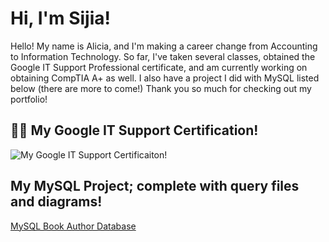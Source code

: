 <h1>Hi, I'm Sijia!</h1>

<p>Hello! My name is Alicia, and I'm making a career change from Accounting to Information Technology. So far, I've taken several classes, obtained the Google IT Support Professional certificate, and am currently working on obtaining CompTIA A+ as well. I also have a project I did with MySQL listed below (there are more to come!) Thank you so much for checking out my portfolio!</p>

<h2>👨‍💻 My Google IT Support Certification!</h2>
<img src="" alt="My Google IT Support Certificaiton!"/>

<h2>My MySQL Project; complete with query files and diagrams!</h2>
<a href="https://github.com/SijiaSevon/MySQLBookAuthorDb"> MySQL Book Author Database </a>

[linkedin]: https://www.linkedin.com/in/sijia-sevon-6b613482/

<!--
**SijiaSevon/SijiaSevon** is a ✨ _special_ ✨ repository because its `README.md` (this file) appears on your GitHub profile.

Here are some ideas to get you started:

- 🔭 I’m currently working on ...
- 🌱 I’m currently learning ...
- 👯 I’m looking to collaborate on ...
- 🤔 I’m looking for help with ...
- 💬 Ask me about ...
- 📫 How to reach me: ...
- 😄 Pronouns: ...
- ⚡ Fun fact: ...
-->
